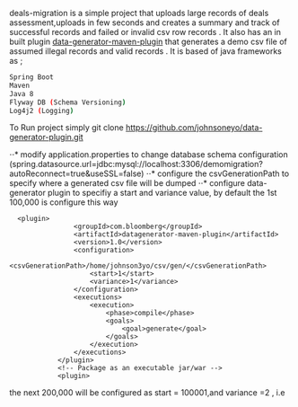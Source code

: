 deals-migration is a simple project that uploads large records of deals assessment,uploads in few seconds and creates a summary
and track of successful records and failed or invalid csv row records . It also has an in built plugin [data-generator-maven-plugin](https://github.com/johnsoneyo/data-generator-plugin) that generates a demo
csv file of assumed illegal records and valid records . It is based of java frameworks as ;

```sh
Spring Boot
Maven
Java 8
Flyway DB (Schema Versioning)
Log4j2 (Logging)

```

To Run project simply git clone https://github.com/johnsoneyo/data-generator-plugin.git 

⋅⋅* modify application.properties to change database schema configuration (spring.datasource.url=jdbc:mysql://localhost:3306/demomigration?autoReconnect=true&useSSL=false)
 ⋅⋅* configure the csvGenerationPath to specify where a generated csv file will be dumped
⋅⋅* configure data-generator plugin to specifiy a start and variance value, by default the 1st 100,000 is configure this way
```plugin 
  <plugin>
                <groupId>com.bloomberg</groupId>
                <artifactId>datagenerator-maven-plugin</artifactId>
                <version>1.0</version>
                <configuration>
                    <csvGenerationPath>/home/johnson3yo/csv/gen/</csvGenerationPath>
                    <start>1</start>
                    <variance>1</variance>
                </configuration>
                <executions>
                    <execution>
                        <phase>compile</phase>
                        <goals>
                            <goal>generate</goal>
                        </goals>
                    </execution>
                </executions>
            </plugin>
            <!-- Package as an executable jar/war -->
            <plugin>

```
the next 200,000 will be configured as start = 100001,and variance =2 , i.e
